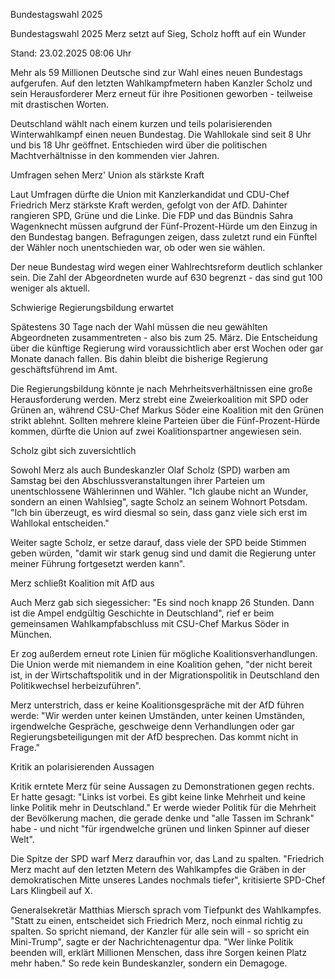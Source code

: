Bundestagswahl 2025


Bundestagswahl 2025
Merz setzt auf Sieg, Scholz hofft auf ein Wunder


Stand: 23.02.2025 08:06 Uhr


Mehr als 59 Millionen Deutsche sind zur Wahl eines neuen Bundestags aufgerufen. Auf den letzten Wahlkampfmetern haben Kanzler Scholz und sein Herausforderer Merz erneut für ihre Positionen geworben - teilweise mit drastischen Worten.



Deutschland wählt nach einem kurzen und teils polarisierenden Winterwahlkampf einen neuen Bundestag. Die Wahllokale sind seit 8 Uhr und bis 18 Uhr geöffnet. Entschieden wird über die politischen Machtverhältnisse in den kommenden vier Jahren.

Umfragen sehen Merz' Union als stärkste Kraft


Laut Umfragen dürfte die Union mit Kanzlerkandidat und CDU-Chef Friedrich Merz stärkste Kraft werden, gefolgt von der AfD. Dahinter rangieren SPD, Grüne und die Linke. Die FDP und das Bündnis Sahra Wagenknecht müssen aufgrund der Fünf-Prozent-Hürde um den Einzug in den Bundestag bangen. Befragungen zeigen, dass zuletzt rund ein Fünftel der Wähler noch unentschieden war, ob oder wen sie wählen.


Der neue Bundestag wird wegen einer Wahlrechtsreform deutlich schlanker sein. Die Zahl der Abgeordneten wurde auf 630 begrenzt - das sind gut 100 weniger als aktuell.

Schwierige Regierungsbildung erwartet


Spätestens 30 Tage nach der Wahl müssen die neu gewählten Abgeordneten zusammentreten - also bis zum 25. März. Die Entscheidung über die künftige Regierung wird voraussichtlich aber erst Wochen oder gar Monate danach fallen. Bis dahin bleibt die bisherige Regierung geschäftsführend im Amt.


Die Regierungsbildung könnte je nach Mehrheitsverhältnissen eine große Herausforderung werden. Merz strebt eine Zweierkoalition mit SPD oder Grünen an, während CSU-Chef Markus Söder eine Koalition mit den Grünen strikt ablehnt. Sollten mehrere kleine Parteien über die Fünf-Prozent-Hürde kommen, dürfte die Union auf zwei Koalitionspartner angewiesen sein.

Scholz gibt sich zuversichtlich


Sowohl Merz als auch Bundeskanzler Olaf Scholz (SPD) warben am Samstag bei den Abschlussveranstaltungen ihrer Parteien um unentschlossene Wählerinnen und Wähler. "Ich glaube nicht an Wunder, sondern an einen Wahlsieg", sagte Scholz an seinem Wohnort Potsdam. "Ich bin überzeugt, es wird diesmal so sein, dass ganz viele sich erst im Wahllokal entscheiden."


Weiter sagte Scholz, er setze darauf, dass viele der SPD beide Stimmen geben würden, "damit wir stark genug sind und damit die Regierung unter meiner Führung fortgesetzt werden kann".

Merz schließt Koalition mit AfD aus


Auch Merz gab sich siegessicher: "Es sind noch knapp 26 Stunden. Dann ist die Ampel endgültig Geschichte in Deutschland", rief er beim gemeinsamen Wahlkampfabschluss mit CSU-Chef Markus Söder in München.


Er zog außerdem erneut rote Linien für mögliche Koalitionsverhandlungen. Die Union werde mit niemandem in eine Koalition gehen, "der nicht bereit ist, in der Wirtschaftspolitik und in der Migrationspolitik in Deutschland den Politikwechsel herbeizuführen".


Merz unterstrich, dass er keine Koalitionsgespräche mit der AfD führen werde: "Wir werden unter keinen Umständen, unter keinen Umständen, irgendwelche Gespräche, geschweige denn Verhandlungen oder gar Regierungsbeteiligungen mit der AfD besprechen. Das kommt nicht in Frage."

Kritik an polarisierenden Aussagen


Kritik erntete Merz für seine Aussagen zu Demonstrationen gegen rechts. Er hatte gesagt: "Links ist vorbei. Es gibt keine linke Mehrheit und keine linke Politik mehr in Deutschland." Er werde wieder Politik für die Mehrheit der Bevölkerung machen, die gerade denke und "alle Tassen im Schrank" habe - und nicht "für irgendwelche grünen und linken Spinner auf dieser Welt".


Die Spitze der SPD warf Merz daraufhin vor, das Land zu spalten. "Friedrich Merz macht auf den letzten Metern des Wahlkampfes die Gräben in der demokratischen Mitte unseres Landes nochmals tiefer", kritisierte SPD-Chef Lars Klingbeil auf X.


Generalsekretär Matthias Miersch sprach vom Tiefpunkt des Wahlkampfes. "Statt zu einen, entscheidet sich Friedrich Merz, noch einmal richtig zu spalten. So spricht niemand, der Kanzler für alle sein will - so spricht ein Mini-Trump", sagte er der Nachrichtenagentur dpa. "Wer linke Politik beenden will, erklärt Millionen Menschen, dass ihre Sorgen keinen Platz mehr haben." So rede kein Bundeskanzler, sondern ein Demagoge.

